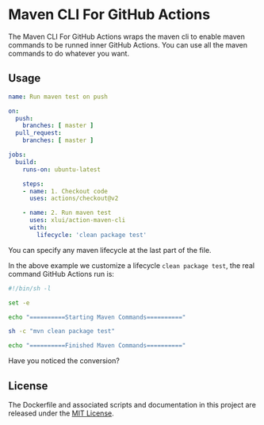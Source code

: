 # Maven CLI For GitHub Actions

The Maven CLI For GitHub Actions wraps the maven cli to enable maven commands to be runned inner GitHub Actions. You can use all the maven commands to do whatever you want.

## Usage

```yml
name: Run maven test on push

on:
  push:
    branches: [ master ]
  pull_request:
    branches: [ master ]

jobs:
  build:
    runs-on: ubuntu-latest

    steps:
    - name: 1. Checkout code
      uses: actions/checkout@v2

    - name: 2. Run maven test
      uses: xlui/action-maven-cli
      with:
        lifecycle: 'clean package test'
```

You can specify any maven lifecycle at the last part of the file.

In the above example we customize a lifecycle `clean package test`, the real command GitHub Actions run is:

```bash
#!/bin/sh -l

set -e

echo "==========Starting Maven Commands=========="

sh -c "mvn clean package test"

echo "==========Finished Maven Commands=========="
```

Have you noticed the conversion?

## License

The Dockerfile and associated scripts and documentation in this project are released under the [MIT License](LICENSE.md).
